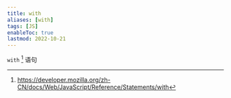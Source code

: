 ```yaml
---
title: with
aliases: [with]
tags: [JS]
enableToc: true
lastmod: 2022-10-21
---
```


`with` [^1] 语句

[^1]: <https://developer.mozilla.org/zh-CN/docs/Web/JavaScript/Reference/Statements/with>
